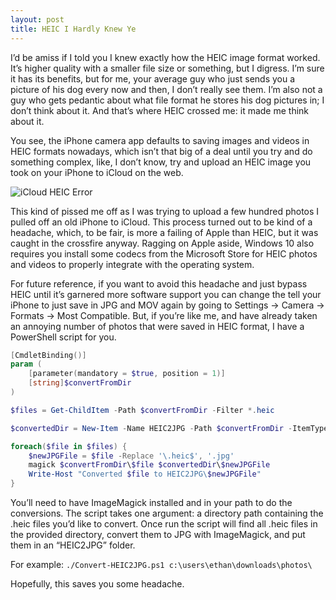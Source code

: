 ```yaml
---
layout: post
title: HEIC I Hardly Knew Ye
---
```

I’d be amiss if I told you I knew exactly how the HEIC image format worked. It’s higher quality with a smaller file size or something, but I digress. I’m sure it has its benefits, but for me, your average guy who just sends you a picture of his dog every now and then, I don’t really see them. I’m also not a guy who gets pedantic about what file format he stores his dog pictures in; I don’t think about it. And that’s where HEIC crossed me: it made me think about it. 

You see, the iPhone camera app defaults to saving images and videos in HEIC formats nowadays, which isn’t that big of a deal until you try and do something complex, like, I don’t know, try and upload an HEIC image you took on your iPhone to iCloud on the web. 

![iCloud HEIC Error]({{site.baseurl}}/images/blog_images/icloud_heic_error.png)

This kind of pissed me off as I was trying to upload a few hundred photos I pulled off an old iPhone to iCloud. This process turned out to be kind of a headache, which, to be fair, is more a failing of Apple than HEIC, but it was caught in the crossfire anyway. Ragging on Apple aside, Windows 10 also requires you install some codecs from the Microsoft Store for HEIC photos and videos to properly integrate with the operating system. 

For future reference, if you want to avoid this headache and just bypass HEIC until it’s garnered more software support you can change the tell your iPhone to just save in JPG and MOV again by going to Settings -> Camera -> Formats -> Most Compatible. But, if you’re like me, and have already taken an annoying number of photos that were saved in HEIC format, I have a PowerShell script for you. 

```powershell
[CmdletBinding()]
param (
    [parameter(mandatory = $true, position = 1)]
    [string]$convertFromDir
)

$files = Get-ChildItem -Path $convertFromDir -Filter *.heic

$convertedDir = New-Item -Name HEIC2JPG -Path $convertFromDir -ItemType directory

foreach($file in $files) {
    $newJPGFile = $file -Replace '\.heic$', '.jpg'
    magick $convertFromDir\$file $convertedDir\$newJPGFile
    Write-Host "Converted $file to HEIC2JPG\$newJPGFile"
}
```

You’ll need to have ImageMagick installed and in your path to do the conversions. The script takes one argument: a directory path containing the .heic files you’d like to convert. Once run the script will find all .heic files in the provided directory, convert them to JPG with ImageMagick, and put them in an “HEIC2JPG” folder. 

For example:
`./Convert-HEIC2JPG.ps1 c:\users\ethan\downloads\photos\`

Hopefully, this saves you some headache.



